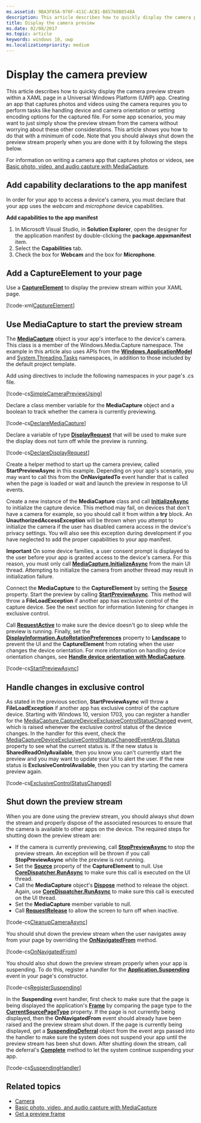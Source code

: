 ```yaml
---
ms.assetid: 9BA3F85A-970F-411C-ACB1-B65768B8548A
description: This article describes how to quickly display the camera preview stream within a XAML page in a Universal Windows Platform (UWP) app.
title: Display the camera preview
ms.date: 02/08/2017
ms.topic: article
keywords: windows 10, uwp
ms.localizationpriority: medium
---
```

# Display the camera preview


This article describes how to quickly display the camera preview stream within a XAML page in a Universal Windows Platform (UWP) app. Creating an app that captures photos and videos using the camera requires you to perform tasks like handling device and camera orientation or setting encoding options for the captured file. For some app scenarios, you may want to just simply show the preview stream from the camera without worrying about these other considerations. This article shows you how to do that with a minimum of code. Note that you should always shut down the preview stream properly when you are done with it by following the steps below.

For information on writing a camera app that captures photos or videos, see [Basic photo, video, and audio capture with MediaCapture](basic-photo-video-and-audio-capture-with-MediaCapture.md).

## Add capability declarations to the app manifest

In order for your app to access a device's camera, you must declare that your app uses the *webcam* and *microphone* device capabilities. 

**Add capabilities to the app manifest**

1.  In Microsoft Visual Studio, in **Solution Explorer**, open the designer for the application manifest by double-clicking the **package.appxmanifest** item.
2.  Select the **Capabilities** tab.
3.  Check the box for **Webcam** and the box for **Microphone**.

## Add a CaptureElement to your page

Use a [**CaptureElement**](https://docs.microsoft.com/uwp/api/Windows.UI.Xaml.Controls.CaptureElement) to display the preview stream within your XAML page.

[!code-xml[CaptureElement](./code/SimpleCameraPreview_Win10/cs/MainPage.xaml#SnippetCaptureElement)]



## Use MediaCapture to start the preview stream

The [**MediaCapture**](https://docs.microsoft.com/uwp/api/Windows.Media.Capture.MediaCapture) object is your app's interface to the device's camera. This class is a member of the Windows.Media.Capture namespace. The example in this article also uses APIs from the [**Windows.ApplicationModel**](https://docs.microsoft.com/uwp/api/Windows.ApplicationModel) and [System.Threading.Tasks](https://docs.microsoft.com/dotnet/api/system.threading.tasks) namespaces, in addition to those included by the default project template.

Add using directives to include the following namespaces in your page's .cs file.

[!code-cs[SimpleCameraPreviewUsing](./code/SimpleCameraPreview_Win10/cs/MainPage.xaml.cs#SnippetSimpleCameraPreviewUsing)]

Declare a class member variable for the **MediaCapture** object and a boolean to track whether the camera is currently previewing. 

[!code-cs[DeclareMediaCapture](./code/SimpleCameraPreview_Win10/cs/MainPage.xaml.cs#SnippetDeclareMediaCapture)]

Declare a variable of type [**DisplayRequest**](https://docs.microsoft.com/uwp/api/Windows.System.Display.DisplayRequest) that will be used to make sure the display does not turn off while the preview is running.

[!code-cs[DeclareDisplayRequest](./code/SimpleCameraPreview_Win10/cs/MainPage.xaml.cs#SnippetDeclareDisplayRequest)]

Create a helper method to start up the camera preview, called **StartPreviewAsync** in this example. Depending on your app's scenario, you may want to call this from the **OnNavigatedTo** event handler that is called when the page is loaded or wait and launch the preview in response to UI events.

Create a new instance of the **MediaCapture** class and call [**InitializeAsync**](https://docs.microsoft.com/uwp/api/windows.media.capture.mediacapture.initializeasync) to initialize the capture device. This method may fail, on devices that don't have a camera for example, so you should call it from within a **try** block. An **UnauthorizedAccessException** will be thrown when you attempt to initialize the camera if the user has disabled camera access in the device's privacy settings. You will also see this exception during development if you have neglected to add the proper capabilities to your app manifest.

**Important** On some device families, a user consent prompt is displayed to the user before your app is granted access to the device's camera. For this reason, you must only call [**MediaCapture.InitializeAsync**](https://docs.microsoft.com/uwp/api/windows.media.capture.mediacapture.initializeasync) from the main UI thread. Attempting to initialize the camera from another thread may result in initialization failure.

Connect the **MediaCapture** to the **CaptureElement** by setting the [**Source**](https://docs.microsoft.com/uwp/api/windows.ui.xaml.controls.captureelement.source) property. Start the preview by calling [**StartPreviewAsync**](https://docs.microsoft.com/uwp/api/windows.media.capture.mediacapture.startpreviewasync). This method will throw a **FileLoadException** if another app has exclusive control of the capture device. See the next section for information listening for changes in exclusive control.

Call [**RequestActive**](https://docs.microsoft.com/uwp/api/windows.system.display.displayrequest.requestactive) to make sure the device doesn't go to sleep while the preview is running. Finally, set the [**DisplayInformation.AutoRotationPreferences**](https://docs.microsoft.com/uwp/api/windows.graphics.display.displayinformation.autorotationpreferences) property to [**Landscape**](https://docs.microsoft.com/uwp/api/Windows.Graphics.Display.DisplayOrientations) to prevent the UI and the **CaptureElement** from rotating when the user changes the device orientation. For more information on handling device orientation changes, see [**Handle device orientation with MediaCapture**](handle-device-orientation-with-mediacapture.md).  

[!code-cs[StartPreviewAsync](./code/SimpleCameraPreview_Win10/cs/MainPage.xaml.cs#SnippetStartPreviewAsync)]

## Handle changes in exclusive control
As stated in the previous section, **StartPreviewAsync** will throw a **FileLoadException** if another app has exclusive control of the capture device. Starting with Windows 10, version 1703, you can register a handler for the [MediaCapture.CaptureDeviceExclusiveControlStatusChanged](https://docs.microsoft.com/uwp/api/Windows.Media.Capture.MediaCapture.CaptureDeviceExclusiveControlStatusChanged) event, which is raised whenever the exclusive control status of the device changes. In the handler for this event, check the [MediaCaptureDeviceExclusiveControlStatusChangedEventArgs.Status](https://docs.microsoft.com/uwp/api/windows.media.capture.mediacapturedeviceexclusivecontrolstatuschangedeventargs.Status) property to see what the current status is. If the new status is **SharedReadOnlyAvailable**, then you know you can't currently start the preview and you may want to update your UI to alert the user. If the new status is **ExclusiveControlAvailable**, then you can try starting the camera preview again.

[!code-cs[ExclusiveControlStatusChanged](./code/SimpleCameraPreview_Win10/cs/MainPage.xaml.cs#SnippetExclusiveControlStatusChanged)]

## Shut down the preview stream

When you are done using the preview stream, you should always shut down the stream and properly dispose of the associated resources to ensure that the camera is available to other apps on the device. The required steps for shutting down the preview stream are:

-   If the camera is currently previewing, call [**StopPreviewAsync**](https://docs.microsoft.com/uwp/api/windows.media.capture.mediacapture.stoppreviewasync) to stop the preview stream. An exception will be thrown if you call **StopPreviewAsync** while the preview is not running.
-   Set the [**Source**](https://docs.microsoft.com/uwp/api/windows.ui.xaml.controls.captureelement.source) property of the **CaptureElement** to null. Use [**CoreDispatcher.RunAsync**](https://docs.microsoft.com/uwp/api/windows.ui.core.coredispatcher.runasync) to make sure this call is executed on the UI thread.
-   Call the **MediaCapture** object's [**Dispose**](https://docs.microsoft.com/uwp/api/windows.media.capture.mediacapture.dispose) method to release the object. Again, use [**CoreDispatcher.RunAsync**](https://docs.microsoft.com/uwp/api/windows.ui.core.coredispatcher.runasync) to make sure this call is executed on the UI thread.
-   Set the **MediaCapture** member variable to null.
-   Call [**RequestRelease**](https://docs.microsoft.com/uwp/api/windows.system.display.displayrequest.requestrelease) to allow the screen to turn off when inactive.

[!code-cs[CleanupCameraAsync](./code/SimpleCameraPreview_Win10/cs/MainPage.xaml.cs#SnippetCleanupCameraAsync)]

You should shut down the preview stream when the user navigates away from your page by overriding the [**OnNavigatedFrom**](https://docs.microsoft.com/uwp/api/windows.ui.xaml.controls.page.onnavigatedfrom) method.

[!code-cs[OnNavigatedFrom](./code/SimpleCameraPreview_Win10/cs/MainPage.xaml.cs#SnippetOnNavigatedFrom)]

You should also shut down the preview stream properly when your app is suspending. To do this, register a handler for the [**Application.Suspending**](https://docs.microsoft.com/uwp/api/windows.applicationmodel.core.coreapplication.suspending) event in your page's constructor.

[!code-cs[RegisterSuspending](./code/SimpleCameraPreview_Win10/cs/MainPage.xaml.cs#SnippetRegisterSuspending)]

In the **Suspending** event handler, first check to make sure that the page is being displayed the application's [**Frame**](https://docs.microsoft.com/uwp/api/Windows.UI.Xaml.Controls.Frame) by comparing the page type to the [**CurrentSourcePageType**](https://docs.microsoft.com/uwp/api/windows.ui.xaml.controls.frame.currentsourcepagetype) property. If the page is not currently being displayed, then the **OnNavigatedFrom** event should already have been raised and the preview stream shut down. If the page is currently being displayed, get a [**SuspendingDeferral**](https://docs.microsoft.com/uwp/api/Windows.ApplicationModel.SuspendingDeferral) object from the event args passed into the handler to make sure the system does not suspend your app until the preview stream has been shut down. After shutting down the stream, call the deferral's [**Complete**](https://docs.microsoft.com/uwp/api/windows.applicationmodel.suspendingdeferral.complete) method to let the system continue suspending your app.

[!code-cs[SuspendingHandler](./code/SimpleCameraPreview_Win10/cs/MainPage.xaml.cs#SnippetSuspendingHandler)]


## Related topics

* [Camera](camera.md)
* [Basic photo, video, and audio capture with MediaCapture](basic-photo-video-and-audio-capture-with-MediaCapture.md)
* [Get a preview frame](get-a-preview-frame.md)
